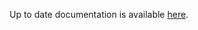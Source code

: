 <!-- DO NOT EDIT THIS FILE MANUALLY  -->
<!-- Please read the https://github.com/linuxserver/docker-rdesktop/blob/arch-openbox/.github/CONTRIBUTING.md -->

Up to date documentation is available [here](https://github.com/linuxserver/docker-rdesktop/blob/master/README.md).
